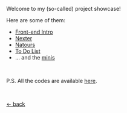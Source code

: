 Welcome to my (so-called) project showcase! 

Here are some of them:

-   [Front-end Intro](https://mufidu.com/projects/frontend-intro)
-   [Nexter](https://mufidu.com/projects/nexter)
-   [Natours](https://mufidu.com/projects/natours)
-   [To Do List](https://mufidu.com/projects/todolist)
-   ... and the [minis](https://mufidu.com/projects/minis)

<br>

P.S. All the codes are available [here](https://github.com/mufidu/mufidu.com/tree/main/projects).

<br>

[&larr; back](https://mufidu.com)
